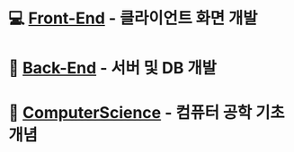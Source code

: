 # 💻 [**Front-End**](Front-End/README.md) - **클라이언트** 화면 개발
# 💽 [**Back-End**](Back-End/README.md) - **서버 및 DB** 개발
# 🧮 [**ComputerScience**](ComputerScience/README.md) - 컴퓨터 공학 기초 개념